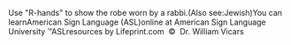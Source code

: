 Use "R-hands" to show the robe worn by a rabbi.(Also see:Jewish)You can learnAmerican Sign Language (ASL)online at American Sign Language University ™ASLresources by Lifeprint.com  ©  Dr. William Vicars